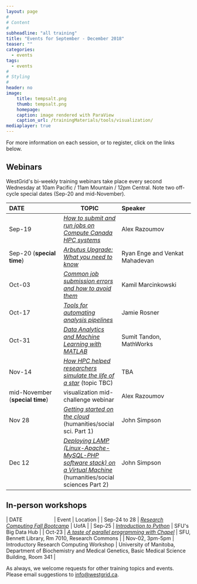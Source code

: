 ```yaml
---
layout: page
#
# Content
#
subheadline: "all training"
title: "Events for September - December 2018"
teaser: ""
categories:
  - events
tags:
  - events
#
# Styling
#
header: no
image:
    title: tempsalt.png
    thumb: tempsalt.png
    homepage:
    caption: image rendered with ParaView
    caption_url: /trainingMaterials/tools/visualization/
mediaplayer: true
---
```


For more information on each session, or to register, click on the links below.

## Webinars

WestGrid's bi-weekly training webinars take place every second Wednesday at 10am Pacific / 11am Mountain
/ 12pm Central. Note two off-cycle special dates (Sep-20 and mid-November).

| DATE&nbsp;&nbsp;&nbsp;&nbsp;&nbsp;&nbsp;&nbsp;&nbsp;&nbsp;&nbsp;&nbsp;&nbsp;&nbsp;&nbsp;&nbsp;&nbsp;&nbsp;&nbsp;&nbsp;&nbsp;&nbsp; | TOPIC | Speaker&nbsp;&nbsp;&nbsp;&nbsp;&nbsp;&nbsp;&nbsp;&nbsp;&nbsp;&nbsp;&nbsp;&nbsp;&nbsp;&nbsp;&nbsp;&nbsp;&nbsp;&nbsp;&nbsp;&nbsp;&nbsp;&nbsp;&nbsp;&nbsp;&nbsp;&nbsp;&nbsp; |
| ------------- | --------------- | ----------------- |
| Sep-19 | [*How to submit and run jobs on Compute Canada HPC systems*](https://www.eventbrite.ca/e/how-to-submit-and-run-jobs-on-compute-canada-hpc-systems-registration-50051711015) | Alex Razoumov |
| Sep-20 (**special time**) | [*Arbutus Upgrade: What you need to know*](https://www.eventbrite.ca/e/arbutus-upgrade-what-you-need-to-know-registration-47577851635) | Ryan Enge and Venkat Mahadevan |
| Oct-03 | [*Common job submission errors and how to avoid them*](https://www.eventbrite.ca/e/common-job-submission-errors-and-how-to-avoid-them-registration-50053116218) | Kamil Marcinkowski |
| Oct-17 | [*Tools for automating analysis pipelines*](https://www.eventbrite.ca/e/tools-for-automating-analysis-pipelines-registration-44241959893) | Jamie Rosner |
| Oct-31 | [*Data Analytics and Machine Learning with MATLAB*](https://www.eventbrite.ca/e/data-analytics-and-machine-learning-with-matlab-registration-50061508319) | Sumit Tandon, MathWorks |
| Nov-14 | [*How HPC helped researchers simulate the life of a star*](https://www.eventbrite.ca/e/how-hpc-helped-researchers-simulate-the-life-of-a-star-registration-50061876420) (topic TBC) | TBA |
| mid-November (**special time**) | visualization mid-challenge webinar | Alex Razoumov |
| Nov 28 | [*Getting started on the cloud*](https://www.eventbrite.ca/e/getting-started-in-the-compute-canada-cloud-registration-50059811243) (humanities/social sci. Part 1) | John Simpson |
| Dec 12 | [*Deploying LAMP (Linux-Apache-MySQL-PHP software stack) on a Virtual Machine*](https://www.eventbrite.ca/e/deploying-lamp-on-a-virtual-machine-vm-registration-50060345842) (humanities/social sciences Part 2) | John Simpson |

## In-person workshops

| DATE&nbsp;&nbsp;&nbsp;&nbsp;&nbsp;&nbsp;&nbsp;&nbsp;&nbsp;&nbsp;&nbsp;&nbsp;&nbsp;&nbsp;&nbsp;&nbsp;&nbsp;&nbsp;&nbsp;&nbsp;&nbsp; | Event | Location |
| Sep-24 to 28 | [*Research Computing Fall Bootcamp*](https://ist.ualberta.ca/blog/events/get-ready-research-computing-fall-bootcamp) | UofA |
| Sep-25 | [*Introduction to Python*](https://www.lib.sfu.ca/find/other-materials/data-gis/gis/33694) | SFU's Big Data Hub |
| Oct-23 | [*A taste of parallel programming with Chapel*](https://www.lib.sfu.ca/about/branches-depts/rc/services/workshops/taste-parallel-programming-chapel) | SFU, Bennett Library, Rm 7010, Research Commons |
| Nov-02, 3pm-5pm | Introductory Research Computing Workshop | University of Manitoba, Department of Biochemistry and Medical Genetics, Basic Medical Science Building, Room 341 |

As always, we welcome requests for other training topics and events. Please email suggestions to
info@westgrid.ca.
